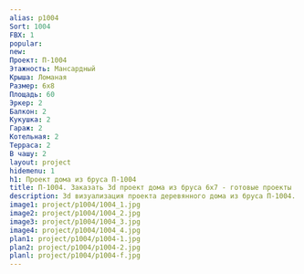 ```yaml
---
alias: p1004
Sort: 1004
FBX: 1
popular: 
new: 
Проект: П-1004
Этажность: Мансардный
Крыша: Ломаная
Размер: 6х8
Площадь: 60
Эркер: 2
Балкон: 2
Кукушка: 2
Гараж: 2
Котельная: 2
Терраса: 2
В чашу: 2
layout: project
hidemenu: 1
h1: Проект дома из бруса П-1004
title: П-1004. Заказать 3d проект дома из бруса 6х7 - готовые проекты
description: 3d визуализация проекта деревянного дома из бруса П-1004. Площадь 60 м2, размер 6х7. Вы можете внести любые изменения в проект.
image1: project/p1004/1004_1.jpg
image2: project/p1004/1004_2.jpg
image3: project/p1004/1004_3.jpg
image4: project/p1004/1004_4.jpg
plan1: project/p1004/p1004-1.jpg
plan2: project/p1004/p1004-2.jpg
planl: project/p1004/p1004-f.jpg
---
```

